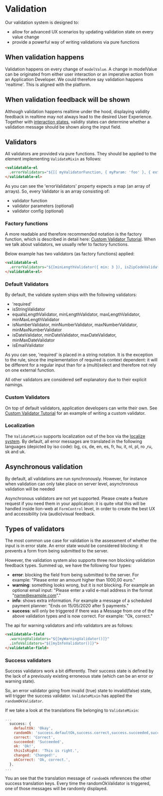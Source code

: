 # Validation

Our validation system is designed to:

- allow for advanced UX scenarios by updating validation state on every value change
- provide a powerful way of writing validations via pure functions

## When validation happens

Validation happens on every change of `modelValue`. A change in modelValue can be originated from
either user interaction or an imperative action from an Application Developer.
We could therefore say validation happens 'realtime'. This is aligned with the platform.

## When validation feedback will be shown

Although validation happens realtime under the hood, displaying validity feedback in realtime may
not always lead to the desired User Experience.
Together with [interaction states](../../field/docs/InteractionStates.md), validity states can determine whether
a validation message should be shown along the input field.

## Validators

All validators are provided via pure functions. They should be applied to the element implementing
`ValidateMixin` as follows:

```html
<validatable-el
  .errorValidators="${[[ myValidatorFunction, { myParam: 'foo' }, { extra: 'options' } ]]}">
</validatable-el>
```

As you can see the 'errorValidators' property expects a map (an array of arrays).
So, every Validator is an array consisting of:

- validator function
- validator parameters (optional)
- validator config (optional)

### Factory functions

A more readable and therefore recommended notation is the factory function, which is described in
detail here: [Custom Validator Tutorial](./tutorials/CustomValidatorsTutorial.md).
When we talk about validators, we usually refer to factory functions.

Below example has two validators (as factory functions) applied:

```html
<validatable-el
  .errorValidators="${[minLengthValidator({ min: 3 }), isZipCodeValidator()]}">
</validatable-el>
```

### Default Validators

By default, the validate system ships with the following validators:

- 'required'
- isStringValidator
- equalsLengthValidator, minLengthValidator, maxLengthValidator, minMaxLengthValidator
- isNumberValidator, minNumberValidator, maxNumberValidator, minMaxNumberValidator
- isDateValidator, minDateValidator, maxDateValidator, minMaxDateValidator
- isEmailValidator

As you can see, 'required' is placed in a string notation. It is the exception to the rule,
since the implementation of required is context dependent: it will be different for a regular input
than for a (multi)select and therefore not rely on one external function.

All other validators are considered self explanatory due to their explicit namings.

### Custom Validators

On top of default validators, application developers can write their own.
See [Custom Validator Tutorial](./tutorials/CustomValidatorsTutorial.md) for an example of writing a
custom validator.

### Localization

The `ValidateMixin` supports localization out of the box via the [localize system](../../localize/).
By default, all error messages are translated in the following languages (depicted by iso code):
bg, cs, de, en, es, fr, hu, it, nl, pl, ro ,ru, sk and uk.

## Asynchronous validation

By default, all validations are run synchronously. However, for instance when validation can only
take place on server level, asynchronous validation will be needed

Asynchronous validators are not yet supported. Please create a feature request if you need them in
your application: it is quite vital this will be handled inside lion-web at `FormControl` level,
in order to create the best UX and accessibility (via (audio)visual feedback.

## Types of validators

The most common use case for validation is the assessment of whether the input is in error state.
An error state would be considered blocking: it prevents a form from being submitted to the server.

However, the validation system also supports three non blocking validation feedback types. Summed
up, we have the following four types:

- **error**: blocking the field from being submitted to the server. For example:
  "Please enter an amount higher than 1000,00 euro."
- **warning**: something looks wrong, but it is not blocking. For example an optional email input:
  "Please enter a valid e-mail address in the format "name@example.com"."
- **info**: shows extra information. For example a message of a scheduled payment planner:
  "Ends on 15/05/2020 after 5 payments."
- **success**: will only be triggered if there was a Message from one of the above validation types
  and is now correct. For example: "Ok, correct."

The api for warning validators and info validators are as follows:

```html
<validatable-field
  .warningValidators="${[myWarningValidator()]}"
  .infoValidators="${[myInfoValidator()]}">
</validatable-field>
```

### Success validators

Success validators work a bit differently. Their success state is defined by the lack of a
previously existing erroneous state (which can be an error or warning state).

So, an error validator going from invalid (true) state to invalid(false) state, will trigger the
success validator. `ValidateMixin` has applied the `randomOkValidator`.

If we take a look at the translations file belonging to `ValidateMixin`:

```js
...
  success: {
    defaultOk: 'Okay',
    randomOk: 'success.defaultOk,success.correct,success.succeeded,success.ok,success.thisIsRight,success.changed,success.okCorrect',
    correct: 'Correct',
    succeeded: 'Succeeded',
    ok: 'Ok!',
    thisIsRight: 'This is right.',
    changed: 'Changed!',
    okCorrect: 'Ok, correct.',
  },
...
```

You an see that the translation message of `randomOk` references the other success translation
keys. Every time the randomOkValidator is triggered, one of those messages will be randomly
displayed.

<!-- TODO (nice to have)

## Retrieving validity states imperatively

## Difference between errorState, error, errorShow etc

## Styling hooks

## Events

-->

